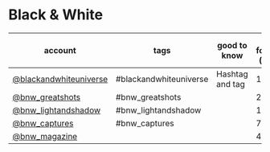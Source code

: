 # Black & White
| account                                                                    | tags                   | good to know    | current followcount (01/2019) |
|----------------------------------------------------------------------------|------------------------|-----------------|-------------------------------|
| [@blackandwhiteuniverse](https://www.instagram.com/blackandwhiteuniverse/) | #blackandwhiteuniverse | Hashtag and tag |13.2k|
| [@bnw_greatshots](https://www.instagram.com/bnw_greatshots/)               | #bnw_greatshots        |                 |207k|
| [@bnw_lightandshadow](https://www.instagram.com/bnw_lightandshadow/)       | #bnw_lightandshadow    |                 |11.9k|
| [@bnw_captures](https://www.instagram.com/bnw_captures/)                   | #bnw_captures          |                 |77k|
| [@bnw_magazine](https://www.instagram.com/bnw_magazine/)                   |                        |                 |40.5k|
